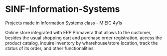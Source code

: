 # SINF-Information-Systems
Projects made in Information Systems class - MIEIC 4y1s 


Online store integrated with ERP Primavera that allows to the customer, besides the usual shopping cart and purchase
order registration, access the product catalog, inquire inventory by wharehouse/store location, track
the status of its order, and other functionalities. 